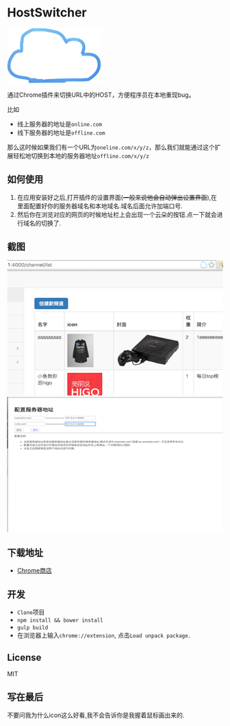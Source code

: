 # HostSwitcher

![](./app/images/icon-128.png)

通过Chrome插件来切换URL中的HOST，方便程序员在本地重现bug。

比如

- 线上服务器的地址是`online.com`
- 线下服务器的地址是`offline.com`

那么这时候如果我们有一个URL为`oneline.com/x/y/z`，那么我们就能通过这个扩展轻松地切换到本地的服务器地址`offline.com/x/y/z`

## 如何使用

1. 在应用安装好之后,打开插件的设置界面(~~一般来说他会自动弹出设置界面~~),在里面配置好你的服务器域名和本地域名.域名后面允许加端口号.
2. 然后你在浏览对应的网页的时候地址栏上会出现一个云朵的按钮.点一下就会进行域名的切换了.

## 截图

![](screenshot/QQ20160126-3.png)
![](screenshot/QQ20160127-0.png)

## 下载地址

- [Chrome商店](https://chrome.google.com/webstore/detail/%E5%9F%9F%E5%90%8D%E5%88%87%E6%8D%A2%E5%99%A8/lodhoameeheeedebkghhlmifhinfkhhe)

## 开发

- `Clone`项目
- `npm install && bower install`
- `gulp build`
- 在浏览器上输入`chrome://extension`, 点击`Load unpack package.`

## License

MIT

## 写在最后

不要问我为什么icon这么好看,我不会告诉你是我握着鼠标画出来的.